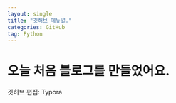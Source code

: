 ```yaml
---
layout: single
title: "깃허브 메뉴얼."
categories: GitHub
tag: Python
---
```

# 오늘 처음 블로그를 만들었어요. 

깃허브 편집: Typora
